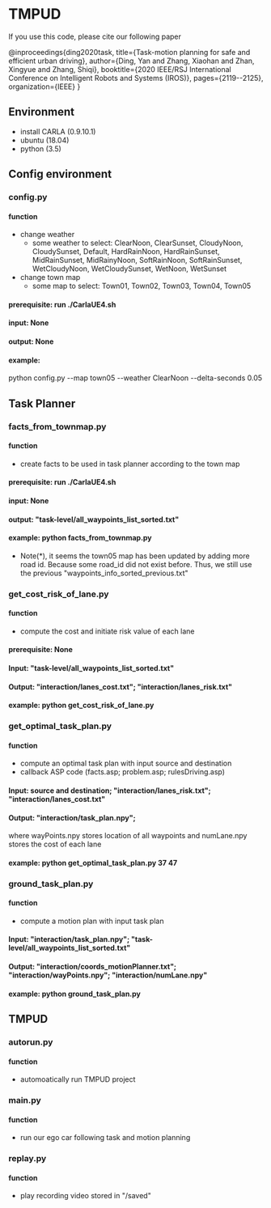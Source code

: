# TMPUD


If you use this code, please cite our following paper

@inproceedings{ding2020task,
  title={Task-motion planning for safe and efficient urban driving},
  author={Ding, Yan and Zhang, Xiaohan and Zhan, Xingyue and Zhang, Shiqi},
  booktitle={2020 IEEE/RSJ International Conference on Intelligent Robots and Systems (IROS)},
  pages={2119--2125},
  organization={IEEE}
}

## Environment
* install CARLA (0.9.10.1)
* ubuntu (18.04)
* python (3.5)


## Config environment 
### config.py
#### function
* change weather
  * some weather to select: ClearNoon, ClearSunset, CloudyNoon, CloudySunset, Default,
        HardRainNoon, HardRainSunset, MidRainSunset, MidRainyNoon,
        SoftRainNoon, SoftRainSunset, WetCloudyNoon, WetCloudySunset,
        WetNoon, WetSunset
* change town map
  * some map to select: Town01, Town02, Town03, Town04, Town05
#### prerequisite: run ./CarlaUE4.sh
#### input: None
#### output: None
#### example:
python config.py --map town05 --weather ClearNoon --delta-seconds 0.05

## Task Planner
### facts_from_townmap.py
#### function
* create facts to be used in task planner according to the town map
#### prerequisite: run ./CarlaUE4.sh
#### input: None
#### output: "task-level/all_waypoints_list_sorted.txt"
#### example: python facts_from_townmap.py
* Note(*), it seems the town05 map has been updated by adding more road id. Because some road_id did not exist before.
  Thus, we still use the previous "waypoints_info_sorted_previous.txt"

### get_cost_risk_of_lane.py
#### function
* compute the cost and initiate risk value of each lane
#### prerequisite: None
#### Input: "task-level/all_waypoints_list_sorted.txt"
#### Output: "interaction/lanes_cost.txt"; "interaction/lanes_risk.txt"
#### example: python get_cost_risk_of_lane.py

### get_optimal_task_plan.py
#### function
* compute an optimal task plan with input source and destination
* callback ASP code (facts.asp; problem.asp; rulesDriving.asp)
#### Input: source and destination; "interaction/lanes_risk.txt"; "interaction/lanes_cost.txt"
#### Output: "interaction/task_plan.npy";
where wayPoints.npy stores location of all waypoints and numLane.npy stores the cost of each lane
#### example: python get_optimal_task_plan.py 37 47

### ground_task_plan.py
#### function
* compute a motion plan with input task plan 
#### Input: "interaction/task_plan.npy"; "task-level/all_waypoints_list_sorted.txt"
#### Output: "interaction/coords_motionPlanner.txt"; "interaction/wayPoints.npy"; "interaction/numLane.npy"
#### example: python ground_task_plan.py

## TMPUD
### autorun.py
#### function
* automoatically run TMPUD project

### main.py
#### function
* run our ego car following task and motion planning

### replay.py
#### function
* play recording video stored in "/saved"
